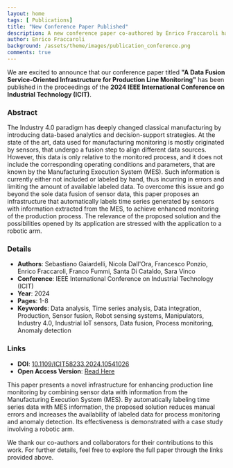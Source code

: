 ```yaml
---
layout: home
tags: [ Publications]
title: "New Conference Paper Published"
description: A new conference paper co-authored by Enrico Fraccaroli has been published in the proceedings of the 2024 IEEE International Conference on Industrial Technology (ICIT).
author: Enrico Fraccaroli
background: /assets/theme/images/publication_conference.png
comments: true
---
```


We are excited to announce that our conference paper titled **"A Data Fusion
Service-Oriented Infrastructure for Production Line Monitoring"** has been
published in the proceedings of the **2024 IEEE International Conference on
Industrial Technology (ICIT)**.

### Abstract

The Industry 4.0 paradigm has deeply changed classical manufacturing by
introducing data-based analytics and decision-support strategies. At the state
of the art, data used for manufacturing monitoring is mostly originated by
sensors, that undergo a fusion step to align different data sources. However,
this data is only relative to the monitored process, and it does not include the
corresponding operating conditions and parameters, that are known by the
Manufacturing Execution System (MES). Such information is currently either not
included or labeled by hand, thus incurring in errors and limiting the amount of
available labeled data. To overcome this issue and go beyond the sole data
fusion of sensor data, this paper proposes an infrastructure that automatically
labels time series generated by sensors with information extracted from the MES,
to achieve enhanced monitoring of the production process. The relevance of the
proposed solution and the possibilities opened by its application are stressed
with the application to a robotic arm.

### Details

- **Authors**: Sebastiano Gaiardelli, Nicola Dall'Ora, Francesco Ponzio, Enrico Fraccaroli, Franco Fummi, Santa Di Cataldo, Sara Vinco
- **Conference**: IEEE International Conference on Industrial Technology (ICIT)
- **Year**: 2024
- **Pages**: 1-8
- **Keywords**: Data analysis, Time series analysis, Data integration, Production, Sensor fusion, Robot sensing systems, Manipulators, Industry 4.0, Industrial IoT sensors, Data fusion, Process monitoring, Anomaly detection

### Links

- **DOI**: [10.1109/ICIT58233.2024.10541026](https://doi.org/10.1109/ICIT58233.2024.10541026)  
- **Open Access Version**: [Read Here](https://iris.univr.it/retrieve/a45f9841-adb1-468e-9dec-2ceb05adc19f/OPEN__2022__ICIT__A_Data_Fusion_Service_Oriented_Infrastructure_for_Production_Line_Monitoring.pdf)

This paper presents a novel infrastructure for enhancing production line
monitoring by combining sensor data with information from the Manufacturing
Execution System (MES). By automatically labeling time series data with MES
information, the proposed solution reduces manual errors and increases the
availability of labeled data for process monitoring and anomaly detection. Its
effectiveness is demonstrated with a case study involving a robotic arm.

We thank our co-authors and collaborators for their contributions to this work.
For further details, feel free to explore the full paper through the links
provided above.
